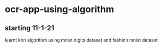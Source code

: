 # ocr-app-using-algorithm

## starting 11-1-21

learnt knn algorithm using mnist digits dataset and fashion mnist dataset

